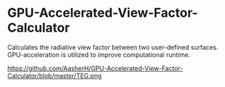 # GPU-Accelerated-View-Factor-Calculator
Calculates the radiative view factor between two user-defined surfaces. GPU-acceleration is utilized to improve computational runtime.

https://github.com/AasherH/GPU-Accelerated-View-Factor-Calculator/blob/master/TEG.png
